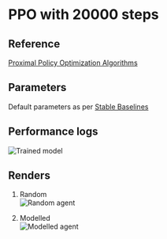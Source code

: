 # PPO with 20000 steps

## Reference
[Proximal Policy Optimization Algorithms](https://arxiv.org/abs/1312.5602)

## Parameters
Default parameters as per [Stable Baselines](https://stable-baselines3.readthedocs.io/en/master/modules/ppo.html)

## Performance logs
![Trained model](https://github.com/SwamiKannan/Reinforcement-Learning/blob/main/Stable%20baselines/Breakout-v0/PPO_200000/logs/tensorboard.png)

## Renders
1. Random <br>
![Random agent](https://github.com/SwamiKannan/Reinforcement-Learning/blob/main/Stable%20baselines/Breakout-v0/PPO_200000/render/random.gif)

2. Modelled <br>
![Modelled agent](https://github.com/SwamiKannan/Reinforcement-Learning/blob/main/Stable%20baselines/Breakout-v0/PPO_200000/render/Modelled.gif)
